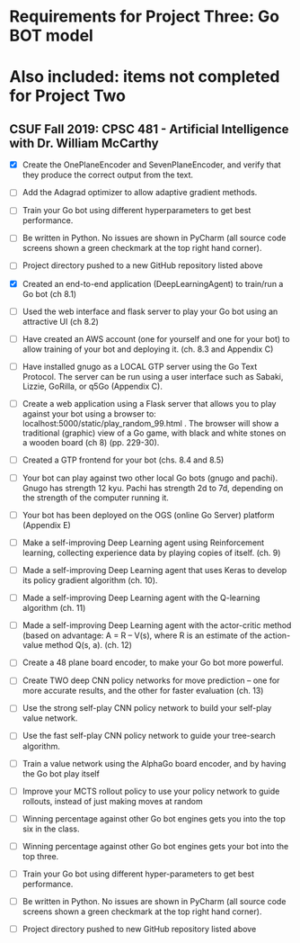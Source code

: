 # Requirements for Project Three: Go BOT model
# Also included: items not completed for Project Two
## CSUF Fall 2019: CPSC 481 - Artificial Intelligence with Dr. William McCarthy

- [x] Create the OnePlaneEncoder and SevenPlaneEncoder, and verify that they produce the correct output from the text.
- [ ] Add the Adagrad optimizer to allow adaptive gradient methods.
- [ ] Train your Go bot using different hyperparameters to get best performance.

- [ ] Be written in Python. No issues are shown in PyCharm (all source code screens shown a green checkmark at the top right hand corner).
- [ ] Project directory pushed to a new GitHub repository listed above

- [x] Created an end-to-end application (DeepLearningAgent) to train/run a Go bot (ch 8.1)
- [ ] Used the web interface and flask server to play your Go bot using an attractive UI (ch 8.2)
- [ ] Have created an AWS account (one for yourself and one for your bot) to allow training of your bot and deploying it. (ch. 8.3 and Appendix C)
- [ ] Have installed gnugo as a LOCAL GTP server using the Go Text Protocol. The server can be run using a user interface such as Sabaki, Lizzie, GoRilla, or q5Go (Appendix C).
- [ ] Create a web application using a Flask server that allows you to play against your bot using a
        browser to: localhost:5000/static/play_random_99.html . The browser will show a traditional
        (graphic) view of a Go game, with black and white stones on a wooden board (ch 8) (pp. 229-30).
- [ ] Created a GTP frontend for your bot (chs. 8.4 and 8.5)
- [ ] Your bot can play against two other local Go bots (gnugo and pachi). Gnugo has strength 12 kyu.
        Pachi has strength 2d to 7d, depending on the strength of the computer running it.
- [ ] Your bot has been deployed on the OGS (online Go Server) platform (Appendix E)
- [ ] Make a self-improving Deep Learning agent using Reinforcement learning, collecting experience
        data by playing copies of itself. (ch. 9)
- [ ] Made a self-improving Deep Learning agent that uses Keras to develop its policy gradient algorithm (ch. 10).
- [ ] Made a self-improving Deep Learning agent with the Q-learning algorithm (ch. 11)
- [ ] Made a self-improving Deep Learning agent with the actor-critic method (based on advantage: A = R – V(s),
        where R is an estimate of the action-value method Q(s, a). (ch. 12)
- [ ] Create a 48 plane board encoder, to make your Go bot more powerful.
- [ ] Create TWO deep CNN policy networks for move prediction – one for more accurate results,
        and the other for faster evaluation (ch. 13)
- [ ] Use the strong self-play CNN policy network to build your self-play value network.
- [ ] Use the fast self-play CNN policy network to guide your tree-search algorithm.
- [ ] Train a value network using the AlphaGo board encoder, and by having the Go bot play itself
- [ ] Improve your MCTS rollout policy to use your policy network to guide rollouts, instead of just making moves at random
- [ ] Winning percentage against other Go bot engines gets you into the top six in the class.
- [ ] Winning percentage against other Go bot engines gets your bot into the top three.
- [ ] Train your Go bot using different hyper-parameters to get best performance.
- [ ] Be written in Python. No issues are shown in PyCharm (all source code screens shown a green checkmark at the top right hand corner).
- [ ] Project directory pushed to new GitHub repository listed above